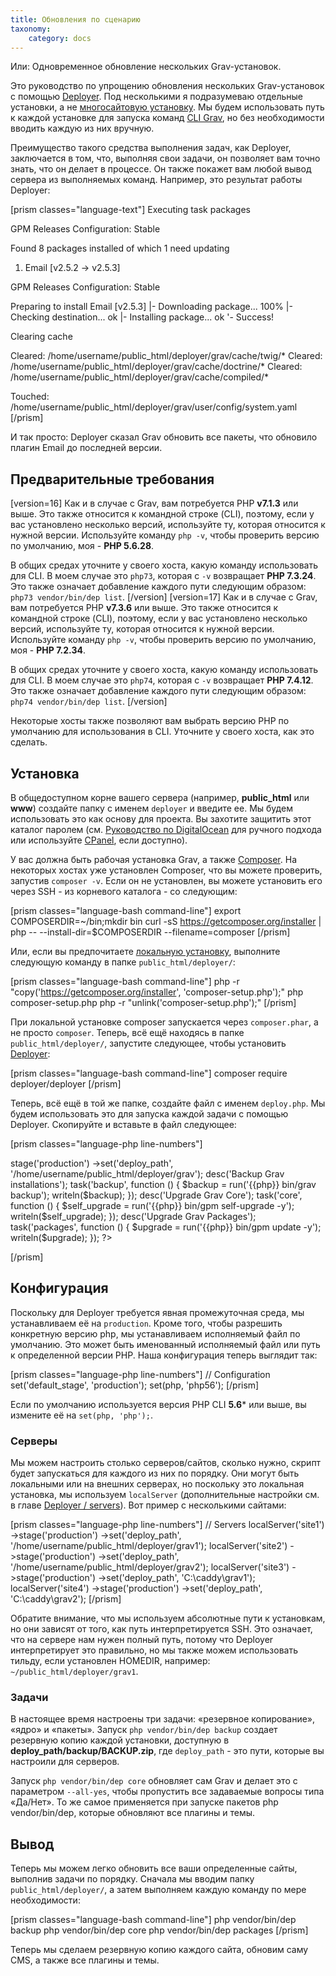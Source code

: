 ```yaml
---
title: Обновления по сценарию
taxonomy:
    category: docs
---
```


Или: Одновременное обновление нескольких Grav-установок.

Это руководство по упрощению обновления нескольких Grav-установок с помощью [Deployer](https://deployer.org/). Под несколькими я подразумеваю отдельные установки, а не [многосайтовую установку](/advanced/multisite-setup). Мы будем использовать путь к каждой установке для запуска команд [CLI Grav](/cli-console/grav-cli), но без необходимости вводить каждую из них вручную.

Преимущество такого средства выполнения задач, как Deployer, заключается в том, что, выполняя свои задачи, он позволяет вам точно знать, что он делает в процессе. Он также покажет вам любой вывод сервера из выполняемых команд. Например, это результат работы Deployer:

[prism classes="language-text"]
Executing task packages

GPM Releases Configuration: Stable

Found 8 packages installed of which 1 need updating

01. Email           [v2.5.2 -> v2.5.3]

GPM Releases Configuration: Stable

Preparing to install Email [v2.5.3]
  |- Downloading package...   100%
  |- Checking destination...  ok
  |- Installing package...    ok
  '- Success!

Clearing cache

Cleared:  /home/username/public_html/deployer/grav/cache/twig/*
Cleared:  /home/username/public_html/deployer/grav/cache/doctrine/*
Cleared:  /home/username/public_html/deployer/grav/cache/compiled/*

Touched: /home/username/public_html/deployer/grav/user/config/system.yaml
[/prism]

И так просто: Deployer сказал Grav обновить все пакеты, что обновило плагин Email до последней версии.

## Предварительные требования

[version=16]
Как и в случае с Grav, вам потребуется PHP **v7.1.3** или выше. Это также относится к командной строке (CLI), поэтому, если у вас установлено несколько версий, используйте ту, которая относится к нужной версии. Используйте команду `php -v`, чтобы проверить версию по умолчанию, моя - **PHP 5.6.28**.

В общих средах уточните у своего хоста, какую команду использовать для CLI. В моем случае это `php73`, которая с `-v` возвращает **PHP 7.3.24**. Это также означает добавление каждого пути следующим образом: `php73 vendor/bin/dep list`.
[/version]
[version=17]
Как и в случае с Grav, вам потребуется PHP **v7.3.6** или выше. Это также относится к командной строке (CLI), поэтому, если у вас установлено несколько версий, используйте ту, которая относится к нужной версии. Используйте команду `php -v`, чтобы проверить версию по умолчанию, моя - **PHP 7.2.34**.

В общих средах уточните у своего хоста, какую команду использовать для CLI. В моем случае это  `php74`, которая с `-v` возвращает **PHP 7.4.12**. Это также означает добавление каждого пути следующим образом: `php74 vendor/bin/dep list`.
[/version]

Некоторые хосты также позволяют вам выбрать версию PHP по умолчанию для использования в CLI. Уточните у своего хоста, как это сделать.

## Установка

В общедоступном корне вашего сервера (например, **public_html** или **www**) создайте папку с именем `deployer` и введите ее. Мы будем использовать это как основу для проекта. Вы захотите защитить этот каталог паролем (см. [Руководство по DigitalOcean](https://www.digitalocean.com/community/tutorials/how-to-set-up-password-authentication-with-apache-on-ubuntu-14-04) для ручного подхода или используйте [CPanel](https://www.siteground.com/tutorials/cpanel/pass_protected_directories.htm), если доступно).

У вас должна быть рабочая установка Grav, а также [Composer](https://getcomposer.org/). На некоторых хостах уже установлен Composer, что вы можете проверить, запустив `composer -v`. Если он не установлен, вы можете установить его через SSH - из корневого каталога - со следующим:

[prism classes="language-bash command-line"]
export COMPOSERDIR=~/bin;mkdir bin
curl -sS https://getcomposer.org/installer | php -- --install-dir=$COMPOSERDIR --filename=composer
[/prism]

Или, если вы предпочитаете [локальную установку](https://getcomposer.org/download/), выполните следующую команду в папке `public_html/deployer/`:

[prism classes="language-bash command-line"]
php -r "copy('https://getcomposer.org/installer', 'composer-setup.php');"
php composer-setup.php
php -r "unlink('composer-setup.php');"
[/prism]

При локальной установке composer запускается через `composer.phar`, а не просто `composer`. Теперь, всё ещё находясь в папке `public_html/deployer/`, запустите следующее, чтобы установить [Deployer](https://deployer.org/docs/installation):

[prism classes="language-bash command-line"]
composer require deployer/deployer
[/prism]

Теперь, всё ещё в той же папке, создайте файл с именем `deploy.php`. Мы будем использовать это для запуска каждой задачи с помощью Deployer. Скопируйте и вставьте в файл следующее:

[prism classes="language-php line-numbers"]
<?php
namespace Deployer;
require 'vendor/autoload.php';

// Configuration
set('default_stage', 'production');
set(php, 'php56');

// Servers
localServer('site1')
	->stage('production')
	->set('deploy_path', '/home/username/public_html/deployer/grav');

desc('Backup Grav installations');
task('backup', function () {
	$backup = run('{{php}} bin/grav backup');
	writeln($backup);
});
desc('Upgrade Grav Core');
task('core', function () {
	$self_upgrade = run('{{php}} bin/gpm self-upgrade -y');
	writeln($self_upgrade);
});
desc('Upgrade Grav Packages');
task('packages', function () {
	$upgrade = run('{{php}} bin/gpm update -y');
	writeln($upgrade);
});
?>
[/prism]

## Конфигурация

Поскольку для Deployer требуется явная промежуточная среда, мы устанавливаем её на `production`. Кроме того, чтобы разрешить конкретную версию php, мы устанавливаем исполняемый файл по умолчанию. Это может быть именованный исполняемый файл или путь к определенной версии PHP. Наша конфигурация теперь выглядит так:

[prism classes="language-php line-numbers"]
// Configuration
set('default_stage', 'production');
set(php, 'php56');
[/prism]

Если по умолчанию используется версия PHP CLI **5.6*** или выше, вы измените её на `set(php, 'php');`.

### Серверы

Мы можем настроить столько серверов/сайтов, сколько нужно, скрипт будет запускаться для каждого из них по порядку. Они могут быть локальными или на внешних серверах, но поскольку это локальная установка, мы используем `localServer` (дополнительные настройки см. в главе [Deployer / servers](https://deployer.org/docs/servers)). Вот пример с несколькими сайтами:

[prism classes="language-php line-numbers"]
// Servers
localServer('site1')
	->stage('production')
	->set('deploy_path', '/home/username/public_html/deployer/grav1');
localServer('site2')
	->stage('production')
	->set('deploy_path', '/home/username/public_html/deployer/grav2');
localServer('site3')
	->stage('production')
	->set('deploy_path', 'C:\caddy\grav1');
localServer('site4')
	->stage('production')
	->set('deploy_path', 'C:\caddy\grav2');
[/prism]

Обратите внимание, что мы используем абсолютные пути к установкам, но они зависят от того, как путь интерпретируется SSH. Это означает, что на сервере нам нужен полный путь, потому что Deployer интерпретирует это правильно, но мы также можем использовать тильду, если установлен HOMEDIR, например: `~/public_html/deployer/grav1`.

### Задачи

В настоящее время настроены три задачи: «резервное копирование», «ядро» и «пакеты». Запуск `php vendor/bin/dep backup` создает резервную копию каждой установки, доступную в **deploy_path/backup/BACKUP.zip**, где `deploy_path` - это пути, которые вы настроили для серверов.

Запуск `php vendor/bin/dep core` обновляет сам Grav и делает это с параметром `--all-yes`, чтобы пропустить все задаваемые вопросы типа «Да/Нет». То же самое применяется при запуске пакетов php vendor/bin/dep, которые обновляют все плагины и темы.

## Вывод

Теперь мы можем легко обновить все ваши определенные сайты, выполнив задачи по порядку. Сначала мы вводим папку `public_html/deployer/`, а затем выполняем каждую команду по мере необходимости:

[prism classes="language-bash command-line"]
php vendor/bin/dep backup
php vendor/bin/dep core
php vendor/bin/dep packages
[/prism]

Теперь мы сделаем резервную копию каждого сайта, обновим саму CMS, а также все плагины и темы.
